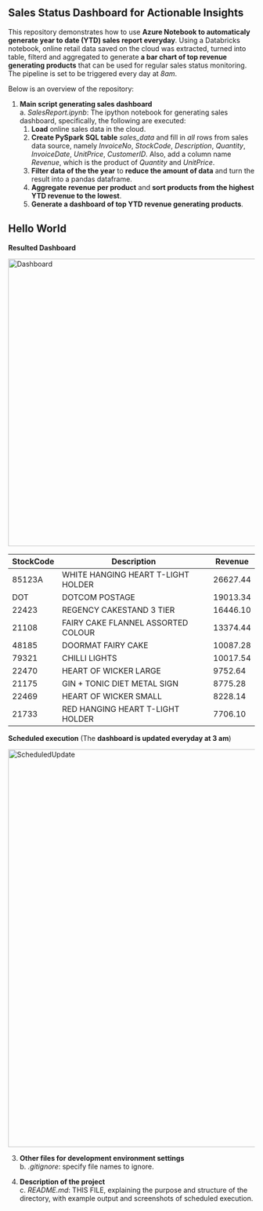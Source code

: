 ## Sales Status Dashboard for Actionable Insights

This repository demonstrates how to use **Azure Notebook to automaticaly generate year to date (YTD) sales report everyday**. Using a Databricks notebook, online retail data saved on the cloud was extracted, turned into table, filterd and aggregated to generate **a bar chart of top revenue generating products** that can be used for regular sales status monitoring. The pipeline is set to be triggered every day at _8am_.

Below is an overview of the repository:
   
1. **Main script generating sales dashboard**
   <br>a. _SalesReport.ipynb_: The ipython notebook for generating sales dashboard, specifically, the following are executed:
   1. **Load** online sales data in the cloud.
   2. **Create PySpark SQL table** _sales_data_ and fill in _all_ rows from sales data source, namely _InvoiceNo_, _StockCode_, _Description_, _Quantity_, _InvoiceDate_, _UnitPrice_, _CustomerID_. Also, add a column name _Revenue_, which is the product of _Quantity_ and _UnitPrice_.
   3. **Filter data of the the year** to **reduce the amount of data** and turn the result into a pandas dataframe.
   4. **Aggregate revenue per product** and **sort products from the highest YTD revenue to the lowest**.
   5. **Generate a dashboard of top YTD revenue generating products**.
  
## Hello World
      
   **Resulted Dashboard**

   <img width="586" alt="Dashboard" src="https://github.com/nogibjj/SalesReport_YCLiu/assets/46064664/f5ff9e42-189f-403e-9f12-1886faf535d7">

   | StockCode | Description | Revenue |
   |---|---|---|
   | 85123A | WHITE HANGING HEART T-LIGHT HOLDER | 26627.44 |
   | DOT | DOTCOM POSTAGE | 19013.34 |
   | 22423 | REGENCY CAKESTAND 3 TIER | 16446.10 |
   | 21108 | FAIRY CAKE FLANNEL ASSORTED COLOUR | 13374.44 |
   | 48185 | DOORMAT FAIRY CAKE | 10087.28 |
   | 79321 | CHILLI LIGHTS | 10017.54 |
   | 22470 | HEART OF WICKER LARGE | 9752.64 |
   | 21175 | GIN + TONIC DIET METAL SIGN | 8775.28 |
   | 22469 | HEART OF WICKER SMALL | 8228.14 |
   | 21733 | RED HANGING HEART T-LIGHT HOLDER | 7706.10 |
   

   **Scheduled execution** (The **dashboard is updated everyday at 3 am**)
   
<img width="811" alt="ScheduledUpdate" src="https://github.com/nogibjj/SalesReport_YCLiu/assets/46064664/e817a97c-b07e-4bea-950f-c49d0865ea97">


3. **Other files for development environment settings**
   <br>b. _.gitignore_: specify file names to ignore.

4. **Description of the project**
   <br>c. _README.md_: THIS FILE, explaining the purpose and structure of the directory, with example output and screenshots of scheduled execution.

